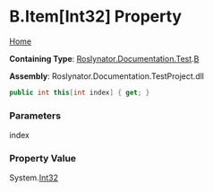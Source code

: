 # B\.Item\[Int32\] Property

[Home](../../../../../README.md)

**Containing Type**: [Roslynator.Documentation.Test](../../README.md)\.[B](../README.md)

**Assembly**: Roslynator\.Documentation\.TestProject\.dll

```csharp
public int this[int index] { get; }
```

### Parameters

index



### Property Value

System\.[Int32](https://docs.microsoft.com/en-us/dotnet/api/system.int32)

